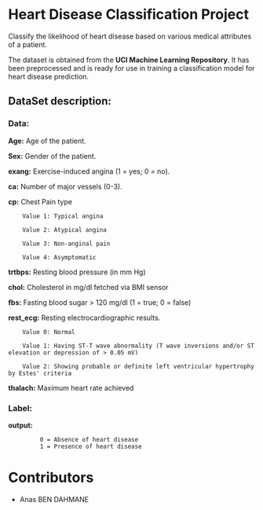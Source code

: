 # **Heart Disease Classification Project**

Classify the likelihood of heart disease based on various medical attributes of a patient.

The dataset is obtained from the **UCI Machine Learning Repository**. It has been preprocessed and is ready for use in training a classification model for heart disease prediction.

## DataSet description:
### Data:

  **Age:** Age of the patient.
  
  **Sex:** Gender of the patient.
  
  **exang:** Exercise-induced angina (1 = yes; 0 = no).
  
  **ca:** Number of major vessels (0-3).
  
  **cp:** Chest Pain type
  
        Value 1: Typical angina
        
        Value 2: Atypical angina
        
        Value 3: Non-anginal pain
        
        Value 4: Asymptomatic
        
  **trtbps:** Resting blood pressure (in mm Hg)
  
  **chol:** Cholesterol in mg/dl fetched via BMI sensor
  
  **fbs:** Fasting blood sugar > 120 mg/dl (1 = true; 0 = false)
  
  **rest_ecg:** Resting electrocardiographic results.
  
        Value 0: Normal
        
        Value 1: Having ST-T wave abnormality (T wave inversions and/or ST elevation or depression of > 0.05 mV)
        
        Value 2: Showing probable or definite left ventricular hypertrophy by Estes' criteria
        
  **thalach:** Maximum heart rate achieved

### Label:
  **output:** 
  
             0 = Absence of heart disease
             1 = Presence of heart disease


# Contributors

 - Anas BEN DAHMANE

